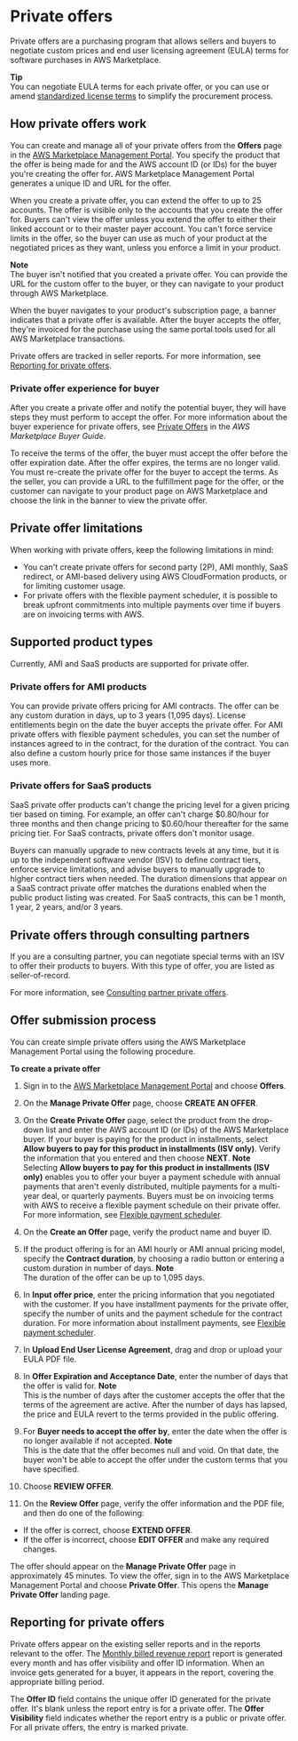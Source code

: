 # Private offers<a name="private-offers-overview"></a>

Private offers are a purchasing program that allows sellers and buyers to negotiate custom prices and end user licensing agreement \(EULA\) terms for software purchases in AWS Marketplace\.

**Tip**  
You can negotiate EULA terms for each private offer, or you can use or amend [standardized license terms](standardized-license-terms.md) to simplify the procurement process\.

## How private offers work<a name="private-offer-how-it-works"></a>

You can create and manage all of your private offers from the **Offers** page in the [AWS Marketplace Management Portal](https://aws.amazon.com/marketplace/management)\. You specify the product that the offer is being made for and the AWS account ID \(or IDs\) for the buyer you're creating the offer for\. AWS Marketplace Management Portal generates a unique ID and URL for the offer\.

 When you create a private offer, you can extend the offer to up to 25 accounts\. The offer is visible only to the accounts that you create the offer for\. Buyers can't view the offer unless you extend the offer to either their linked account or to their master payer account\. You can't force service limits in the offer, so the buyer can use as much of your product at the negotiated prices as they want, unless you enforce a limit in your product\.

**Note**  
The buyer isn't notified that you created a private offer\. You can provide the URL for the custom offer to the buyer, or they can navigate to your product through AWS Marketplace\.

When the buyer navigates to your product's subscription page, a banner indicates that a private offer is available\. After the buyer accepts the offer, they're invoiced for the purchase using the same portal tools used for all AWS Marketplace transactions\. 

Private offers are tracked in seller reports\. For more information, see [Reporting for private offers](#reporting-for-seller-private-offers)\.

### Private offer experience for buyer<a name="private-offer-sub-experience"></a>

After you create a private offer and notify the potential buyer, they will have steps they must perform to accept the offer\. For more information about the buyer experience for private offers, see [Private Offers](https://docs.aws.amazon.com/marketplace/latest/buyerguide/buyer-private-offers.html) in the *AWS Marketplace Buyer Guide*\.

To receive the terms of the offer, the buyer must accept the offer before the offer expiration date\. After the offer expires, the terms are no longer valid\. You must re\-create the private offer for the buyer to accept the terms\. As the seller, you can provide a URL to the fulfillment page for the offer, or the customer can navigate to your product page on AWS Marketplace and choose the link in the banner to view the private offer\.

## Private offer limitations<a name="private-offer-limitations"></a>

When working with private offers, keep the following limitations in mind:
+  You can't create private offers for second party \(2P\), AMI monthly, SaaS redirect, or AMI\-based delivery using AWS CloudFormation products, or for limiting customer usage\. 
+ For private offers with the flexible payment scheduler, it is possible to break upfront commitments into multiple payments over time if buyers are on invoicing terms with AWS\.

## Supported product types<a name="supported-products-private-offers"></a>

Currently, AMI and SaaS products are supported for private offer\.

### Private offers for AMI products<a name="ami-private-offers"></a>

You can provide private offers pricing for AMI contracts\. The offer can be any custom duration in days, up to 3 years \(1,095 days\)\. License entitlements begin on the date the buyer accepts the private offer\. For AMI private offers with flexible payment schedules, you can set the number of instances agreed to in the contract, for the duration of the contract\. You can also define a custom hourly price for those same instances if the buyer uses more\. 

### Private offers for SaaS products<a name="saas-private-offers"></a>

SaaS private offer products can't change the pricing level for a given pricing tier based on timing\. For example, an offer can't charge $0\.80/hour for three months and then change pricing to $0\.60/hour thereafter for the same pricing tier\. For SaaS contracts, private offers don't monitor usage\.

Buyers can manually upgrade to new contracts levels at any time, but it is up to the independent software vendor \(ISV\) to define contract tiers, enforce service limitations, and advise buyers to manually upgrade to higher contract tiers when needed\. The duration dimensions that appear on a SaaS contract private offer matches the durations enabled when the public product listing was created\. For SaaS contracts, this can be 1 month, 1 year, 2 years, and/or 3 years\. 

## Private offers through consulting partners<a name="consulting-private-offers"></a>

If you are a consulting partner, you can negotiate special terms with an ISV to offer their products to buyers\. With this type of offer, you are listed as seller\-of\-record\.

For more information, see [Consulting partner private offers](consulting-partner-offers.md)\.

## Offer submission process<a name="offer-submission-process"></a>

 You can create simple private offers using the AWS Marketplace Management Portal using the following procedure\. 

**To create a private offer**

1.  Sign in to the [AWS Marketplace Management Portal](https://aws.amazon.com/marketplace/management) and choose **Offers**\. 

1. On the **Manage Private Offer** page, choose **CREATE AN OFFER**\. 

1. On the **Create Private Offer** page, select the product from the drop\-down list and enter the AWS account ID \(or IDs\) of the AWS Marketplace buyer\. If your buyer is paying for the product in installments, select **Allow buyers to pay for this product in installments \(ISV only\)**\. Verify the information that you entered and then choose **NEXT**\. 
**Note**  
Selecting **Allow buyers to pay for this product in installments \(ISV only\)** enables you to offer your buyer a payment schedule with annual payments that aren't evenly distributed, multiple payments for a multi\-year deal, or quarterly payments\. Buyers must be on invoicing terms with AWS to receive a flexible payment schedule on their private offer\. For more information, see [Flexible payment scheduler](flexible-payment-scheduler.md)\.

1. On the **Create an Offer** page, verify the product name and buyer ID\.

1. If the product offering is for an AMI hourly or AMI annual pricing model, specify the **Contract duration**, by choosing a radio button or entering a custom duration in number of days\.
**Note**  
 The duration of the offer can be up to 1,095 days\. 

1.  In **Input offer price**, enter the pricing information that you negotiated with the customer\. If you have installment payments for the private offer, specify the number of units and the payment schedule for the contract duration\. For more information about installment payments, see [Flexible payment scheduler](flexible-payment-scheduler.md)\. 

1. In **Upload End User License Agreement**, drag and drop or upload your EULA PDF file\.

1. In **Offer Expiration and Acceptance Date**, enter the number of days that the offer is valid for\.
**Note**  
This is the number of days after the customer accepts the offer that the terms of the agreement are active\. After the number of days has lapsed, the price and EULA revert to the terms provided in the public offering\. 

1. For **Buyer needs to accept the offer by**, enter the date when the offer is no longer available if not accepted\.
**Note**  
This is the date that the offer becomes null and void\. On that date, the buyer won't be able to accept the offer under the custom terms that you have specified\. 

1.  Choose **REVIEW OFFER**\. 

1.  On the **Review Offer** page, verify the offer information and the PDF file, and then do one of the following:
   +  If the offer is correct, choose **EXTEND OFFER**\. 
   +  If the offer is incorrect, choose **EDIT OFFER** and make any required changes\. 

The offer should appear on the **Manage Private Offer** page in approximately 45 minutes\. To view the offer, sign in to the AWS Marketplace Management Portal and choose **Private Offer**\. This opens the **Manage Private Offer** landing page\. 

## Reporting for private offers<a name="reporting-for-seller-private-offers"></a>

Private offers appear on the existing seller reports and in the reports relevant to the offer\. The [Monthly billed revenue report](monthly-billed-revenue-report.md) report is generated every month and has offer visibility and offer ID information\. When an invoice gets generated for a buyer, it appears in the report, covering the appropriate billing period\.

 The **Offer ID** field contains the unique offer ID generated for the private offer\. It's blank unless the report entry is for a private offer\. The **Offer Visibility** field indicates whether the report entry is a public or private offer\. For all private offers, the entry is marked private\. 